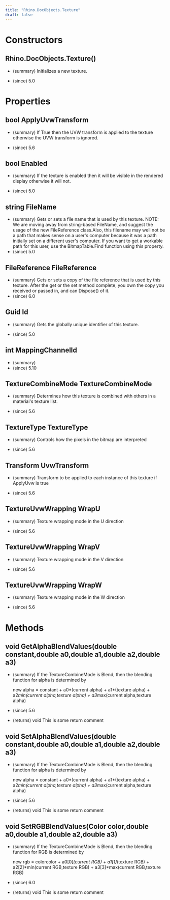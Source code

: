 ```yaml
---
title: "Rhino.DocObjects.Texture"
draft: false
---
```


# Constructors
## Rhino.DocObjects.Texture()
- (summary) 
     Initializes a new texture.
     
- (since) 5.0
# Properties
## bool ApplyUvwTransform
- (summary) 
     If True then the UVW transform is applied to the texture
     otherwise the UVW transform is ignored.
     
- (since) 5.6
## bool Enabled
- (summary) 
     If the texture is enabled then it will be visible in the rendered
     display otherwise it will not.
     
- (since) 5.0
## string FileName
- (summary) 
     Gets or sets a file name that is used by this texture.
     NOTE: We are moving away from string-based FileName, and suggest
     the usage of the new FileReference class.Also, this filename may well not be a path that makes sense
     on a user's computer because it was a path initially set on
     a different user's computer. If you want to get a workable path
     for this user, use the BitmapTable.Find function using this
     property.
- (since) 5.0
## FileReference FileReference
- (summary) 
     Gets or sets a copy of the file reference that is used by this texture.
     After the get or the set method complete,
     you own the copy you received or passed in, and can Dispose() of it.
- (since) 6.0
## Guid Id
- (summary) 
     Gets the globally unique identifier of this texture.
     
- (since) 5.0
## int MappingChannelId
- (summary) 
- (since) 5.10
## TextureCombineMode TextureCombineMode
- (summary) 
     Determines how this texture is combined with others in a material's
     texture list.
     
- (since) 5.6
## TextureType TextureType
- (summary) 
     Controls how the pixels in the bitmap are interpreted
     
- (since) 5.6
## Transform UvwTransform
- (summary) 
     Transform to be applied to each instance of this texture
     if ApplyUvw is true
     
- (since) 5.6
## TextureUvwWrapping WrapU
- (summary) 
     Texture wrapping mode in the U direction
     
- (since) 5.6
## TextureUvwWrapping WrapV
- (summary) 
     Texture wrapping mode in the V direction
     
- (since) 5.6
## TextureUvwWrapping WrapW
- (summary) 
     Texture wrapping mode in the W direction
     
- (since) 5.6
# Methods
## void GetAlphaBlendValues(double constant,double a0,double a1,double a2,double a3)
- (summary) 
     If the TextureCombineMode is Blend, then the blending function
     for alpha is determined by
     
     new alpha = constant
                 + a0*(current alpha)
                 + a1*(texture alpha)
                 + a2*min(current alpha,texture alpha)
                 + a3*max(current alpha,texture alpha)
     
- (since) 5.6
- (returns) void This is some return comment
## void SetAlphaBlendValues(double constant,double a0,double a1,double a2,double a3)
- (summary) 
     If the TextureCombineMode is Blend, then the blending function
     for alpha is determined by
     
     new alpha = constant
                 + a0*(current alpha)
                 + a1*(texture alpha)
                 + a2*min(current alpha,texture alpha)
                 + a3*max(current alpha,texture alpha)
     
- (since) 5.6
- (returns) void This is some return comment
## void SetRGBBlendValues(Color color,double a0,double a1,double a2,double a3)
- (summary) 
     If the TextureCombineMode is Blend, then the blending function
     for RGB is determined by
     
     new rgb = colorcolor
             + a0[0]*(current RGB)
             + a1[1]*(texture RGB)
             + a2[2]*min(current RGB,texture RGB)
             + a3[3]*max(current RGB,texture RGB)
    
- (since) 6.0
- (returns) void This is some return comment
